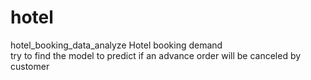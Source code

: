 # hotel
hotel_booking_data_analyze
Hotel booking demand  
try to find the model to predict if an advance order will be canceled by customer
